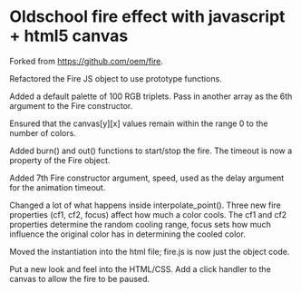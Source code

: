 # Oldschool fire effect with javascript + html5 canvas

Forked from https://github.com/oem/fire.

Refactored the Fire JS object to use prototype functions.

Added a default palette of 100 RGB triplets.  Pass in another array as the 6th
argument to the Fire constructor.

Ensured that the canvas[y][x] values remain within the range 0 to the number of
colors.

Added burn() and out() functions to start/stop the fire.  The timeout is now a
property of the Fire object.

Added 7th Fire constructor argument, speed, used as the delay argument for the
animation timeout.

Changed a lot of what happens inside interpolate_point().  Three new fire
properties (cf1, cf2, focus) affect how much a color cools.  The cf1 and cf2
properties determine the random cooling range, focus sets how much influence
the original color has in determining the cooled color.

Moved the instantiation into the html file; fire.js is now just the object code.

Put a new look and feel into the HTML/CSS.  Add a click handler to the canvas to
allow the fire to be paused.